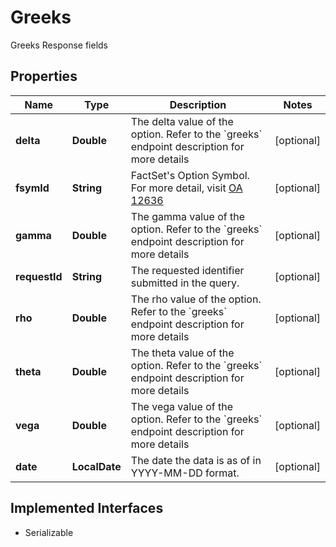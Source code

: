 

# Greeks

Greeks Response fields

## Properties

Name | Type | Description | Notes
------------ | ------------- | ------------- | -------------
**delta** | **Double** | The delta value of the option. Refer to the &#x60;greeks&#x60; endpoint description for more details |  [optional]
**fsymId** | **String** | FactSet&#39;s Option Symbol. For more detail, visit [OA 12636](https://my.apps.factset.com/oa/pages/12636#options) |  [optional]
**gamma** | **Double** | The gamma value of the option. Refer to the &#x60;greeks&#x60; endpoint description for more details |  [optional]
**requestId** | **String** | The requested identifier submitted in the query. |  [optional]
**rho** | **Double** | The rho value of the option. Refer to the &#x60;greeks&#x60; endpoint description for more details |  [optional]
**theta** | **Double** | The theta value of the option. Refer to the &#x60;greeks&#x60; endpoint description for more details |  [optional]
**vega** | **Double** | The vega value of the option. Refer to the &#x60;greeks&#x60; endpoint description for more details |  [optional]
**date** | **LocalDate** | The date the data is as of in YYYY-MM-DD format. |  [optional]


## Implemented Interfaces

* Serializable


